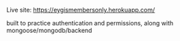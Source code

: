 Live site: https://eygismembersonly.herokuapp.com/

built to practice authentication and permissions, along with mongoose/mongodb/backend
